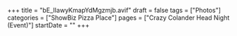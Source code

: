+++
title = "bE_IIawyKmapYdMgzmjb.avif"
draft = false
tags = ["Photos"]
categories = ["ShowBiz Pizza Place"]
pages = ["Crazy Colander Head Night (Event)"]
startDate = ""
+++
